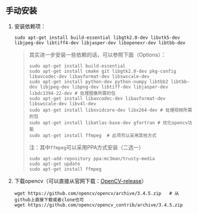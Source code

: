 ## 手动安装

1. 安装依赖项：

   ```shell
   sudo apt-get install build-essential libgtk2.0-dev libvtk5-dev libjpeg-dev libtiff4-dev libjasper-dev libopenexr-dev libtbb-dev
   ```

   > 其实进一步安装一些依赖的话，可以参照下面（Options）：
   >
   > ```shell
   > sudo apt-get install build-essential
   > sudo apt-get install cmake git libgtk2.0-dev pkg-config libavcodec-dev libavformat-dev libswscale-dev
   > sudo apt-get install python-dev python-numpy libtbb2 libtbb-dev libjpeg-dev libpng-dev libtiff-dev libjasper-dev libdc1394-22-dev # 处理图像所需的包
   > sudo apt-get install libavcodec-dev libavformat-dev libswscale-dev libv4l-dev
   > sudo apt-get install libxvidcore-dev libx264-dev # 处理视频所需的包
   > sudo apt-get install libatlas-base-dev gfortran # 优化opencv功能
   > sudo apt-get install ffmpeg  # 此项可以采用其他方式
   > ```
   >
   > 注：其中`ffmpeg`可以采用PPA方式安装（二选一）
   >
   > ```shell
   > sudo apt-add-repository ppa:mc3man/trusty-media
   > sudo apt-get update
   > sudo apt-get install ffmpeg
   > ```

2. 下载opencv（可以直接从官网下载：[OpenCV-release](https://opencv.org/releases.html)）

   ```
   wget https://github.com/opencv/opencv/archive/3.4.5.zip   # 从github上直接下载或者clone也可
   wget https://github.com/opencv/opencv_contrib/archive/3.4.5.zip
   ```
